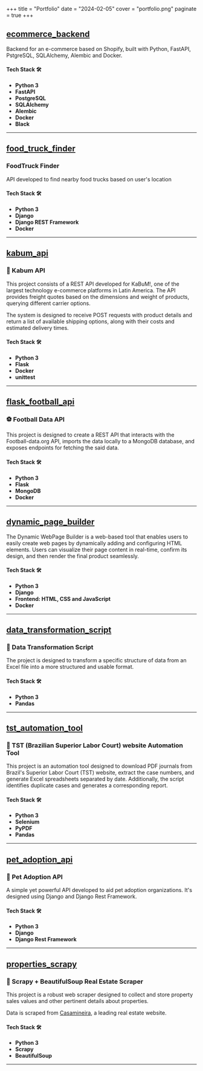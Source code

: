 +++
title = "Portfolio"
date = "2024-02-05"
cover = "portfolio.png"
paginate = true
+++

## [ecommerce_backend](https://github.com/JuniorGunner/ecommerce_backend)

Backend for an e-commerce based on Shopify, built with Python, FastAPI, PstgreSQL, SQLAlchemy, Alembic and Docker.

#### Tech Stack 🛠️
- **Python 3**
- **FastAPI**
- **PostgreSQL**
- **SQLAlchemy**
- **Alembic**
- **Docker**
- **Black**
---

## [food_truck_finder](https://github.com/JuniorGunner/food_truck_finder)
### FoodTruck Finder
API developed to find nearby food trucks based on user's location

#### Tech Stack 🛠️

- **Python 3**
- **Django**
- **Django REST Framework**
- **Docker**
---

## [kabum_api](https://github.com/JuniorGunner/kabum_api)

### 📘 Kabum API

This project consists of a REST API developed for KaBuM!, one of the largest technology e-commerce platforms in Latin America. The API provides freight quotes based on the dimensions and weight of products, querying different carrier options.

The system is designed to receive POST requests with product details and return a list of available shipping options, along with their costs and estimated delivery times.

#### Tech Stack 🛠️

- **Python 3**
- **Flask**
- **Docker**
- **unittest**
---

## [flask_football_api](https://github.com/JuniorGunner/flask_football_api)

### ⚽ Football Data API

This project is designed to create a REST API that interacts with the Football-data.org API, imports the data locally to a MongoDB database, and exposes endpoints for fetching the said data. 

#### Tech Stack 🛠️

- **Python 3**
- **Flask**
- **MongoDB**
- **Docker**
---

## [dynamic_page_builder](https://github.com/JuniorGunner/dynamic_page_builder)

The Dynamic WebPage Builder is a web-based tool that enables users to easily create web pages by dynamically adding and configuring HTML elements. Users can visualize their page content in real-time, confirm its design, and then render the final product seamlessly.

#### Tech Stack 🛠️
- **Python 3**
- **Django**
- **Frontend: HTML, CSS and JavaScript**
- **Docker**
---

## [data_transformation_script](https://github.com/JuniorGunner/data_transformation_script)

### 🔄 Data Transformation Script

The project is designed to transform a specific structure of data from an Excel file into a more structured and usable format.

#### Tech Stack 🛠️
- **Python 3**
- **Pandas**
---

## [tst_automation_tool](git@github.com:JuniorGunner/tst_automation_tool.git)

### 📑 TST (Brazilian Superior Labor Court) website Automation Tool

This project is an automation tool designed to download PDF journals from Brazil's Superior Labor Court (TST) website, extract the case numbers, and generate Excel spreadsheets separated by date. Additionally, the script identifies duplicate cases and generates a corresponding report.

#### Tech Stack 🛠️

- **Python 3**
- **Selenium**
- **PyPDF**
- **Pandas**
---

## [pet_adoption_api](https://github.com/JuniorGunner/pet_adoption_api)

### 🐾 Pet Adoption API

A simple yet powerful API developed to aid pet adoption organizations. It's designed using Django and Django Rest Framework.

#### Tech Stack 🛠️

- **Python 3**
- **Django**
- **Django Rest Framework**
---

## [properties_scrapy](https://github.com/JuniorGunner/properties_scrapy)

### 🏡 Scrapy + BeautifulSoup Real Estate Scraper

This project is a robust web scraper designed to collect and store property sales values and other pertinent details about properties. 

Data is scraped from [Casamineira](https://www.casamineira.com.br/), a leading real estate website.

#### Tech Stack 🛠️

- **Python 3**
- **Scrapy**
- **BeautifulSoup**
---